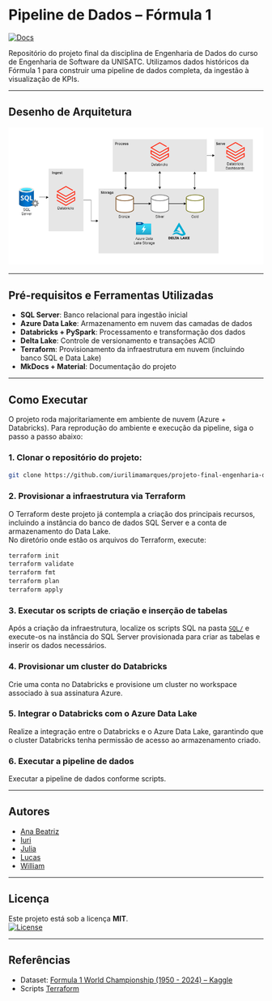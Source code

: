 # Pipeline de Dados – Fórmula 1

[![Docs](https://img.shields.io/badge/docs-mkdocs-blue)](https://iurilimamarques.github.io/projeto-final-engenharia-dados/)  

Repositório do projeto final da disciplina de Engenharia de Dados do curso de Engenharia de Software da UNISATC. Utilizamos dados históricos da Fórmula 1 para construir uma pipeline de dados completa, da ingestão à visualização de KPIs.

---

## Desenho de Arquitetura

![Arquitetura do Projeto](docs/images/arquitetura.png)

---

## Pré-requisitos e Ferramentas Utilizadas

- **SQL Server**: Banco relacional para ingestão inicial
- **Azure Data Lake**: Armazenamento em nuvem das camadas de dados
- **Databricks + PySpark**: Processamento e transformação dos dados
- **Delta Lake**: Controle de versionamento e transações ACID
- **Terraform**: Provisionamento da infraestrutura em nuvem (incluindo banco SQL e Data Lake)
- **MkDocs + Material**: Documentação do projeto

---

## Como Executar

O projeto roda majoritariamente em ambiente de nuvem (Azure + Databricks). Para reprodução do ambiente e execução da pipeline, siga o passo a passo abaixo:

### 1. Clonar o repositório do projeto:
```bash
git clone https://github.com/iurilimamarques/projeto-final-engenharia-dados.git
```

### 2. Provisionar a infraestrutura via Terraform

O Terraform deste projeto já contempla a criação dos principais recursos, incluindo a instância do banco de dados SQL Server e a conta de armazenamento do Data Lake.  
No diretório onde estão os arquivos do Terraform, execute:
```bash
terraform init
terraform validate
terraform fmt
terraform plan
terraform apply
```

### 3. Executar os scripts de criação e inserção de tabelas

Após a criação da infraestrutura, localize os scripts SQL na pasta [`SQL/`](SQL/) e execute-os na instância do SQL Server provisionada para criar as tabelas e inserir os dados necessários.

### 4. Provisionar um cluster do Databricks

Crie uma conta no Databricks e provisione um cluster no workspace associado à sua assinatura Azure.

### 5. Integrar o Databricks com o Azure Data Lake

Realize a integração entre o Databricks e o Azure Data Lake, garantindo que o cluster Databricks tenha permissão de acesso ao armazenamento criado.

### 6. Executar a pipeline de dados

Executar a pipeline de dados conforme scripts.

---

## Autores

- [Ana Beatriz](https://github.com/AnaBeatrizMeller)
- [Iuri](https://github.com/iurilimamarques)
- [Julia](https://github.com/juliameller) 
- [Lucas](https://github.com/Lucaspaixao-code)
- [William](https://github.com/WilliamEspindolaCardoso)

---

## Licença

Este projeto está sob a licença **MIT**.  
[![License](https://img.shields.io/badge/License-MIT-blue.svg)](LICENSE)

---

## Referências

- Dataset: [Formula 1 World Championship (1950 - 2024) – Kaggle](https://www.kaggle.com/datasets/rohanrao/formula-1-world-championship-1950-2020)
- Scripts [Terraform](https://github.com/jlsilva01/adls-azure/)